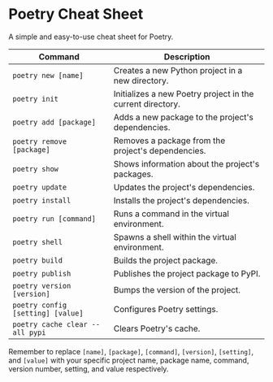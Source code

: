 # Poetry Cheat Sheet

A simple and easy-to-use cheat sheet for Poetry.

| Command | Description |
|---------|-------------|
| `poetry new [name]` | Creates a new Python project in a new directory. |
| `poetry init` | Initializes a new Poetry project in the current directory. |
| `poetry add [package]` | Adds a new package to the project's dependencies. |
| `poetry remove [package]` | Removes a package from the project's dependencies. |
| `poetry show` | Shows information about the project's packages. |
| `poetry update` | Updates the project's dependencies. |
| `poetry install` | Installs the project's dependencies. |
| `poetry run [command]` | Runs a command in the virtual environment. |
| `poetry shell` | Spawns a shell within the virtual environment. |
| `poetry build` | Builds the project package. |
| `poetry publish` | Publishes the project package to PyPI. |
| `poetry version [version]` | Bumps the version of the project. |
| `poetry config [setting] [value]` | Configures Poetry settings. |
| `poetry cache clear --all pypi` | Clears Poetry's cache. |

Remember to replace `[name]`, `[package]`, `[command]`, `[version]`, `[setting]`, and `[value]` with your specific project name, package name, command, version number, setting, and value respectively.
